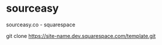 sourceasy
=========

sourceasy.co - squarespace

git clone https://site-name.dev.squarespace.com/template.git
